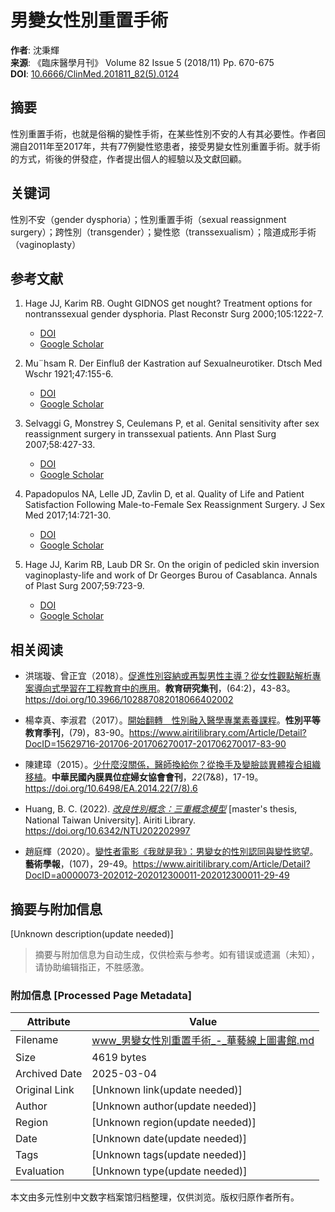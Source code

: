 # 男變女性別重置手術

**作者**: 沈秉輝  
**来源**: 《臨床醫學月刊》 Volume 82 Issue 5 (2018/11) Pp. 670-675  
**DOI**: [10.6666/ClinMed.201811_82(5).0124](https://doi.org/10.6666/ClinMed.201811_82(5).0124)

## 摘要

性別重置手術，也就是俗稱的變性手術，在某些性別不安的人有其必要性。作者回溯自2011年至2017年，共有77例變性慾患者，接受男變女性別重置手術。就手術的方式，術後的併發症，作者提出個人的經驗以及文獻回顧。

## 关键词

性別不安（gender dysphoria）；性別重置手術（sexual reassignment surgery）；跨性別（transgender）；變性慾（transsexualism）；陰道成形手術（vaginoplasty）

## 参考文献

1. Hage JJ, Karim RB. Ought GIDNOS get nought? Treatment options for nontranssexual gender dysphoria. Plast Reconstr Surg 2000;105:1222-7.  
   - [DOI](https://doi.org/10.1097%2f00006534-200003000-00063)  
   - [Google Scholar](https://scholar.google.com/scholar?q=2.+Hage+JJ%2c+Karim+RB.+Ought+GIDNOS+get+nought%3f+Treatment+options+for+nontranssexual+gender+dysphoria.+Plast+Reconstr+Surg+2000%3b105%3a1222-7.)

2. Mu¨hsam R. Der Einfluß der Kastration auf Sexualneurotiker. Dtsch Med Wschr 1921;47:155-6.  
   - [DOI](https://doi.org/10.1055%2fs-0028-1140428)  
   - [Google Scholar](https://scholar.google.com/scholar?q=3.+Mu%c2%a8hsam+R.+Der+Einflu%c3%9f+der+Kastration+auf+Sexualneurotiker.+Dtsch+Med+Wschr+1921%3b47%3a155-6.)

3. Selvaggi G, Monstrey S, Ceulemans P, et al. Genital sensitivity after sex reassignment surgery in transsexual patients. Ann Plast Surg 2007;58:427-33.  
   - [DOI](https://doi.org/10.1097%2f01.sap.0000238428.91834.be)  
   - [Google Scholar](https://scholar.google.com/scholar?q=5.+Selvaggi+G%2c+Monstrey+S%2c+Ceulemans+P%2c+et+al.+Genital+sensitivity+after+sex+reassignment+surgery+in+transsexual+patients.+Ann+Plast+Surg+2007%3b58%3a427-33.)

4. Papadopulos NA, Lelle JD, Zavlin D, et al. Quality of Life and Patient Satisfaction Following Male-to-Female Sex Reassignment Surgery. J Sex Med 2017;14:721-30.  
   - [DOI](https://doi.org/10.1016%2fj.jsxm.2017.01.022)  
   - [Google Scholar](https://scholar.google.com/scholar?q=6.+Papadopulos+NA%2c+Lelle+JD%2c+Zavlin+D%2c+et+al.+Quality+of+Life+and+Patient+Satisfaction+Following+Male-to-Female+Sex+Reassignment+Surgery.+J+Sex+Med+2017%3b14%3a721-30.)

5. Hage JJ, Karim RB, Laub DR Sr. On the origin of pedicled skin inversion vaginoplasty-life and work of Dr Georges Burou of Casablanca. Annals of Plast Surg 2007;59:723-9.  
   - [DOI](https://doi.org/10.1097%2f01.sap.0000258974.41516.bc)  
   - [Google Scholar](https://scholar.google.com/scholar?q=7.+Hage+JJ%2c+Karim+RB%2c+Laub+DR+Sr.On+the+origin+of+pedicled+skin+inversion+vagionoplasty-life+and+work+of+Dr+Georges+Burou+of+Casablanca.+Annals+of+Plast+Surg+2007%3b59%3a723-9.)

## 相关阅读

- 洪瑞璇、曾正宜（2018）。[促進性別容納或再製男性主導？從女性觀點解析專案導向式學習在工程教育中的應用](https://www.airitilibrary.com/Article/Detail?DocID=P20170603003-201806-201808150011-201808150011-43-83)。**教育研究集刊**，(64:2)，43-83。https://doi.org/10.3966/102887082018066402002

- 楊幸真、李淑君（2017）。[開始翻轉　性別融入醫學專業素養課程](https://www.airitilibrary.com/Article/Detail?DocID=15629716-201706-201706270017-201706270017-83-90)。**性別平等教育季刊**，(79)，83-90。https://www.airitilibrary.com/Article/Detail?DocID=15629716-201706-201706270017-201706270017-83-90

- 陳建璋（2015）。[少什麼沒關係，醫師換給你？從換手及變臉談異體複合組織移植](https://www.airitilibrary.com/Article/Detail?DocID=a0000016-201508-201507160005-201507160005-17-19)。**中華民國內膜異位症婦女協會會刊**，_22_(7&8)，17-19。https://doi.org/10.6498/EA.2014.22(7/8).6

- Huang, B. C. (2022). _[改良性別概念：三重概念模型](https://www.airitilibrary.com/Article/Detail?DocID=U0001-3108202201410200)_ \[master's thesis, National Taiwan University\]. Airiti Library. https://doi.org/10.6342/NTU202202997

- 趙庭輝（2020）。[變性者電影《我就是我》：男變女的性別認同與變性慾望](https://www.airitilibrary.com/Article/Detail?DocID=a0000073-202012-202012300011-202012300011-29-49)。**藝術學報**，(107)，29-49。https://www.airitilibrary.com/Article/Detail?DocID=a0000073-202012-202012300011-202012300011-29-49
<!-- tcd_original_link https://www.airitilibrary.com/Article/Detail/P20161114001-201811-201811280003-201811280003-670-675 -->


## 摘要与附加信息

<!-- tcd_abstract -->
[Unknown description(update needed)]
<!-- tcd_abstract_end -->

> 摘要与附加信息为自动生成，仅供检索与参考。如有错误或遗漏（未知），请协助编辑指正，不胜感激。

### 附加信息 [Processed Page Metadata]

| Attribute       | Value                                  |
|-----------------|----------------------------------------|
| Filename        | www_男變女性別重置手術_-_華藝線上圖書館.md                             |
| Size            | 4619 bytes                           |
| Archived Date   | 2025-03-04                             |
| Original Link   | [Unknown link(update needed)]                       |
| Author          | [Unknown author(update needed)]                               |
| Region          | [Unknown region(update needed)]                               |
| Date            | [Unknown date(update needed)]                                 |
| Tags            | [Unknown tags(update needed)]                                 |
| Evaluation            | [Unknown type(update needed)]                                 |
<!-- tcd_table_end -->

本文由多元性别中文数字档案馆归档整理，仅供浏览。版权归原作者所有。
